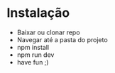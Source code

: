 # Instalação

- Baixar ou clonar repo
- Navegar até a pasta do projeto
- npm install
- npm run dev
- have fun ;)
